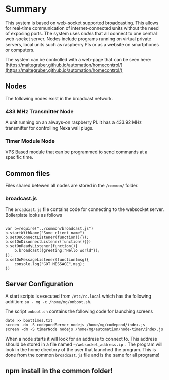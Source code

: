 # Summary
This system is based on web-socket supported broadcasting. This allows for real-time communication of internet-connected units without the need of exposing ports. The system uses *nodes* that all connect to one central web-socket server. Nodes include programs running on virtual private servers, local units such as raspberry PIs or as a website on smartphones or computers.

The system can be controlled with a web-page that can be seen here:
[https://maltegruber.github.io/automation/homecontrol/](https://maltegruber.github.io/automation/homecontrol/)

## Nodes
The following nodes exist in the broadcast network.
### 433 MHz Transmitter Node 
A unit running on an always-on raspberry PI. It has a 433.92 MHz transmitter for controlling Nexa wall plugs.

### Timer Module Node
VPS Based module that can be programmed to send commands at a specific time.

## Common files 
Files shared betewen all nodes are stored in the `/common/` folder.
### broadcast.js
The `broadcast.js` file contains code for connecting to the websocket server. Boilerplate looks as follows
```

var b=require("../common/broadcast.js")
b.startWithName("Some client name")
b.setOnConnectListener(function(){});
b.setOnDisonnectListener(function(){})
b.setOnReadyListener(function(){
	b.broadcast({greeting:"Hello world"});
});
b.setOnMessageListener(function(msg){
	console.log("GOT MESSAGE",msg);
})
``` 

## Server Configuration

A start scripts is executed from `/etc/rc.local` which has the following addition: `su - mg -c /home/mg/onboot.sh`.

The script `onboot.sh` contains the following code for launching screens
```
date >> boottimes.txt
screen -dm -S codepondServer nodejs /home/mg/codepond/index.js
screen -dm -S timerNode nodejs /home/mg/automation/node-timer/index.js

```

When a node starts it will look for an address to connect to. This address should be stored in a file named `~/websocket_address.ip `. The program will look in the home directory of the user that launched the program. This is done from the common `broadcast.js` file and is the same for all programs!

## npm install in the common folder!
